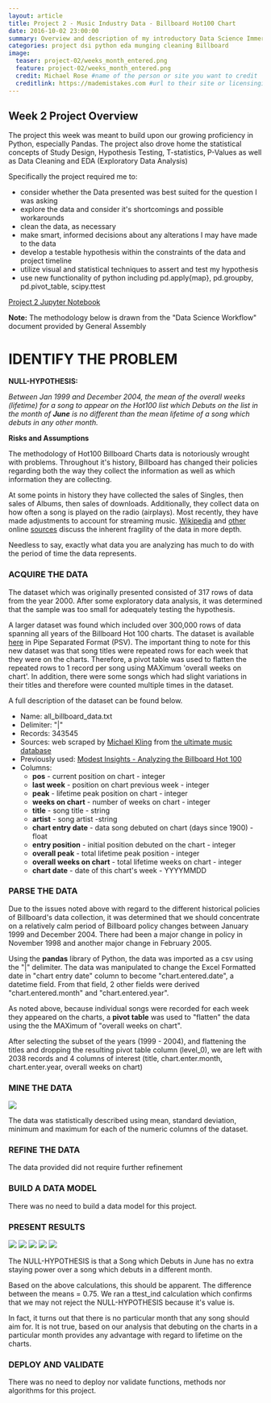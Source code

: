 ```yaml
---
layout: article
title: Project 2 - Music Industry Data - Billboard Hot100 Chart
date: 2016-10-02 23:00:00
summary: Overview and description of my introductory Data Science Immersive project
categories: project dsi python eda munging cleaning Billboard
image:
  teaser: project-02/weeks_month_entered.png
  feature: project-02/weeks_month_entered.png
  credit: Michael Rose #name of the person or site you want to credit
  creditlink: https://mademistakes.com #url to their site or licensingi
---
```


Week 2 Project Overview
-----------------------

The project this week was meant to build upon our growing proficiency in Python, especially Pandas. The project also drove home the statistical concepts of Study Design, Hypothesis Testing, T-statistics, P-Values as well as Data Cleaning and EDA (Exploratory Data Analysis)

Specifically the project required me to:

-	consider whether the Data presented was best suited for the question I was asking
-	explore the data and consider it's shortcomings and possible workarounds
-	clean the data, as necessary
-	make smart, informed decisions about any alterations I may have made to the data
-	develop a testable hypothesis within the constraints of the data and project timeline
-	utilize visual and statistical techniques to assert and test my hypothesis
-	use new functionality of python including pd.apply{map}, pd.groupby, pd.pivot\_table, scipy.ttest

[Project 2 Jupyter Notebook](https://github.com/jpfreeley/DSI-NYC-2/blob/master/projects/projects-weekly/project-02/JPF_project_2.ipynb)

**Note:** The methodology below is drawn from the "Data Science Workflow" document provided by General Assembly

IDENTIFY THE PROBLEM
====================

**NULL-HYPOTHESIS:**

*Between Jan 1999 and December 2004, the mean of the overall weeks (lifetime) for a song to appear on the Hot100 list which Debuts on the list in the month of **June** is no different than the mean lifetime of a song which debuts in any other month.*

**Risks and Assumptions**

The methodology of Hot100 Billboard Charts data is notoriously wrought with problems. Throughout it's history, Billboard has changed their policies regarding both the way they collect the information as well as which information they are collecting.

At some points in history they have collected the sales of Singles, then sales of Albums, then sales of downloads. Additionally, they collect data on how often a song is played on the radio (airplays). Most recently, they have made adjustments to account for streaming music. [Wikipedia](https://en.wikipedia.org/wiki/Billboard_Hot_100) and [other](https://theringer.com/billboard-hot-100-singles-chart-broken-313cbe9094b9#.oznojthyp) online  [sources](http://www.npr.org/sections/therecord/2013/08/16/207879695/how-the-hot-100-became-americas-hit-barometer) discuss the inherent fragility of the data in more depth.

Needless to say, exactly what data you are analyzing has much to do with the period of time the data represents.

### ACQUIRE THE DATA

The dataset which was originally presented consisted of 317 rows of data from the year 2000. After some exploratory data analysis, it was determined that the sample was too small for adequately testing the hypothesis.

A larger dataset was found which included over 300,000 rows of data spanning all years of the Billboard Hot 100 charts. The dataset is available [here](http://www.modestinsights.com/wp-content/uploads/2015/03/all_billboard_data.txt) in Pipe Separated Format (PSV). The important thing to note for this new dataset was that song titles were repeated rows for each week that they were on the charts. Therefore, a pivot table was used to flatten the repeated rows to 1 record per song using MAXimum 'overall weeks on chart'. In addition, there were some songs which had slight variations in their titles and therefore were counted multiple times in the dataset.

A full description of the dataset can be found below.

-	Name: all_billboard_data.txt
-	Delimiter: "\|"
-	Records: 343545
-	Sources: web scraped by [Michael Kling][7c9ad3db] from [the ultimate music database](http://www.umdmusic.com/default.asp?Lang=English&Chart=D)
-	Previously used: [Modest Insights - Analyzing the Billboard Hot 100](http://www.modestinsights.com/analyzing-the-billboard-hot-100/)
-	Columns:
	-	**pos** - current position on chart - integer
	-	**last week** - position on chart previous week - integer
	-	**peak** - lifetime peak position on chart - integer
	-	**weeks on chart** - number of weeks on chart - integer
	-	**title** - song title - string
	-	**artist** - song artist -string
	-	**chart entry date** - data song debuted on chart (days since 1900) - float
	-	**entry position** - initial position debuted on the chart - integer
	-	**overall peak** - total lifetime peak position - integer
	-	**overall weeks on chart** - total lifetime weeks on chart - integer
	-	**chart date** - date of this chart's week - YYYYMMDD

  [7c9ad3db]: http://www.modestinsights.com/author/mwklinggmail-com/ "Michael Kling"

### PARSE THE DATA

Due to the issues noted above with regard to the different historical policies of Billboard's data collection, it was determined that we should concentrate on a relatively calm period of Billboard policy changes between January 1999 and December 2004. There had been a major change in policy in November 1998 and another major change in February 2005.

Using the **pandas** library of Python, the data was imported as a csv using the "\|" delimiter. The data was manipulated to change the Excel Formatted date in "chart entry date" column to become "chart.entered.date", a datetime field. From that field, 2 other fields were derived "chart.entered.month" and "chart.entered.year".

As noted above, because individual songs were recorded for each week they appeared on the charts, a **pivot table** was used to "flatten" the data using the the MAXimum of "overall weeks on chart".

After selecting the subset of the years (1999 - 2004), and flattening the titles and dropping the resulting pivot table column (level_0), we are left with 2038 records and 4 columns of interest (title, chart.enter.month, chart.enter.year, overall weeks on chart)

### MINE THE DATA

![](/images/project-02/billboard_histograms.png)

The data was statistically described using mean, standard deviation, minimum and maximum for each of the numeric columns of the dataset.

### REFINE THE DATA

The data provided did not require further refinement

### BUILD A DATA MODEL

There was no need to build a data model for this project.

### PRESENT RESULTS
![](/images/project-02/weeks_month_entered.png)
![](/images/project-02/avgweeks_month_enter.png)
![](/images/project-02/p_val_stats.png)
![](/images/project-02/box_mean.png)
![](/images/project-02/tab_stats.png)

The NULL-HYPOTHESIS is that a Song which Debuts in June has no extra staying power over a song which debuts in a different month.

Based on the above calculations, this should be apparent. The difference between the means = 0.75. We ran a ttest_ind calculation which confirms that we may not reject the NULL-HYPOTHESIS because it's value is.

In fact, it turns out that there is no particular month that any song should aim for. It is not true, based on our analysis that debuting on the charts in a particular month provides any advantage with regard to lifetime on the charts. 

### DEPLOY AND VALIDATE

There was no need to deploy nor validate functions, methods nor algorithms for this project.
